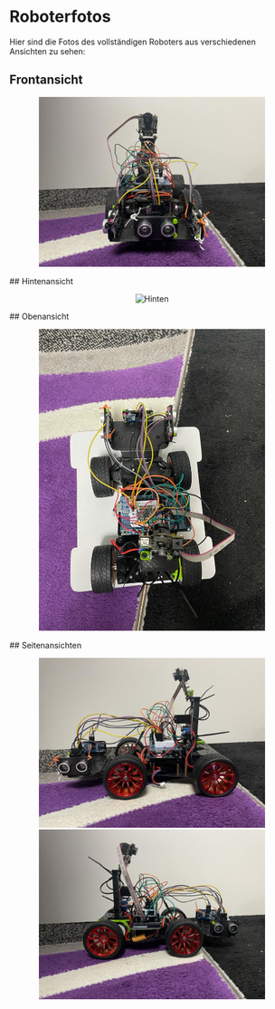 # Roboterfotos
Hier sind die Fotos des vollständigen Roboters aus verschiedenen Ansichten zu sehen:
## Frontansicht
<p align="center">
  <img src="Frontansicht.jpeg" alt="Front" width="400" />
</p>
## Hintenansicht
<p align="center">
  <img src="Hinternansicht.jpeg" alt="Hinten" width="400" />
</p>
## Obenansicht
<p align="center">
  <img src="Oberansicht.jpeg" alt="Seite1" width="400" />
</p>
## Seitenansichten
<p align="center">
  <img src="Seitenansicht 2.jpeg" alt="Seite1" width="400" />
  <img src="Seitenansicht 1.jpeg" alt="Seite2" width="400" />
</p>
